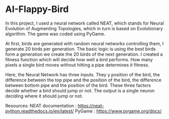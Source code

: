 # AI-Flappy-Bird
In this project, I used a neural network called NEAT, which stands for Neural Evolution of Augmenting Topologies, which in turn is based on Evolutionary algorithm. The game was coded using PyGame. 

At first, birds are generated with random neural networks controlling them, I generate 20 birds per generation. The basic logic is using the best birds form a generation we create the 20 birds of the next generation. I created a fitness function which will decide how well a bird performs. How many pixels a single bird moves without hitting a pipe determines it fitness. 

Here, the Neural Network has three inputs. They y position of the bird, the difference between the top pipe and the position of the bird, the difference between bottom pipe and the position of the bird. These three factors decide whether a bird should jump or not. The output is a single neuron deciding where it should jump or not.

Resources:
NEAT documentation : https://neat-python.readthedocs.io/en/latest/
PyGame : https://www.pygame.org/docs/
